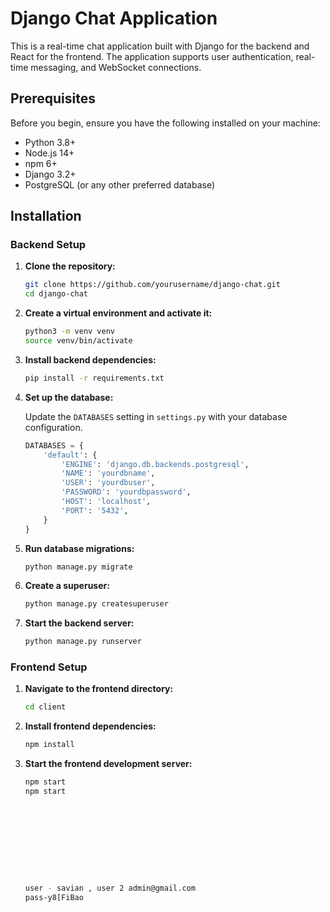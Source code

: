 # Django Chat Application

This is a real-time chat application built with Django for the backend and React for the frontend. The application supports user authentication, real-time messaging, and WebSocket connections.

## Prerequisites

Before you begin, ensure you have the following installed on your machine:

- Python 3.8+
- Node.js 14+
- npm 6+
- Django 3.2+
- PostgreSQL (or any other preferred database)

## Installation

### Backend Setup

1. **Clone the repository:**

    ```bash
    git clone https://github.com/yourusername/django-chat.git
    cd django-chat
    ```

2. **Create a virtual environment and activate it:**

    ```bash
    python3 -m venv venv
    source venv/bin/activate
    ```

3. **Install backend dependencies:**

    ```bash
    pip install -r requirements.txt
    ```

4. **Set up the database:**

    Update the `DATABASES` setting in `settings.py` with your database configuration.

    ```python
    DATABASES = {
        'default': {
            'ENGINE': 'django.db.backends.postgresql',
            'NAME': 'yourdbname',
            'USER': 'yourdbuser',
            'PASSWORD': 'yourdbpassword',
            'HOST': 'localhost',
            'PORT': '5432',
        }
    }
    ```

5. **Run database migrations:**

    ```bash
    python manage.py migrate
    ```

6. **Create a superuser:**

    ```bash
    python manage.py createsuperuser
    ```

7. **Start the backend server:**

    ```bash
    python manage.py runserver
    ```

### Frontend Setup

1. **Navigate to the frontend directory:**

    ```bash
    cd client
    ```

2. **Install frontend dependencies:**

    ```bash
    npm install
    ```

3. **Start the frontend development server:**

    ```bash
    npm start
    npm start










    user - savian , user 2 admin@gmail.com
    pass-y8[FiBao
